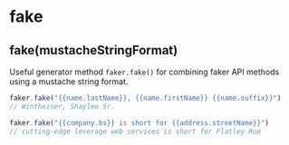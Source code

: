 # fake

## fake(mustacheStringFormat)

Useful generator method `faker.fake()` for combining faker API methods using a mustache string format.

```js
faker.fake("{{name.lastName}}, {{name.firstName}} {{name.suffix}}")
// Wintheiser, Shaylee Sr.

faker.fake("{{company.bs}} is short for {{address.streetName}}") 
// cutting-edge leverage web services is short for Flatley Rue
```